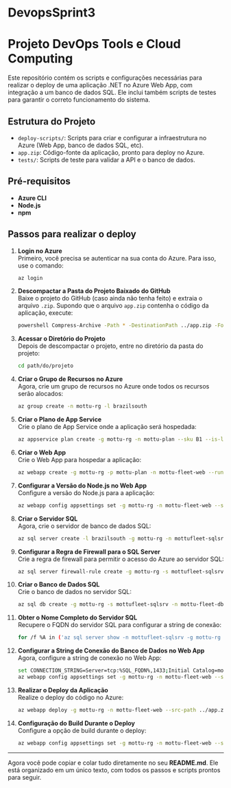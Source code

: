 # DevopsSprint3

# Projeto DevOps Tools e Cloud Computing

Este repositório contém os scripts e configurações necessárias para realizar o deploy de uma aplicação .NET no Azure Web App, com integração a um banco de dados SQL. Ele inclui também scripts de testes para garantir o correto funcionamento do sistema.

## Estrutura do Projeto

- `deploy-scripts/`: Scripts para criar e configurar a infraestrutura no Azure (Web App, banco de dados SQL, etc).
- `app.zip`: Código-fonte da aplicação, pronto para deploy no Azure.
- `tests/`: Scripts de teste para validar a API e o banco de dados.

## Pré-requisitos

- **Azure CLI**
- **Node.js**
- **npm**

## Passos para realizar o deploy

1. **Login no Azure**  
Primeiro, você precisa se autenticar na sua conta do Azure. Para isso, use o comando:
    ```bash
    az login
    ```

2. **Descompactar a Pasta do Projeto Baixado do GitHub**  
Baixe o projeto do GitHub (caso ainda não tenha feito) e extraia o arquivo `.zip`. Supondo que o arquivo `app.zip` contenha o código da aplicação, execute:
    ```bash
    powershell Compress-Archive -Path * -DestinationPath ../app.zip -Force
    ```

3. **Acessar o Diretório do Projeto**  
Depois de descompactar o projeto, entre no diretório da pasta do projeto:
    ```bash
    cd path/do/projeto
    ```

4. **Criar o Grupo de Recursos no Azure**  
Agora, crie um grupo de recursos no Azure onde todos os recursos serão alocados:
    ```bash
    az group create -n mottu-rg -l brazilsouth
    ```

5. **Criar o Plano de App Service**  
Crie o plano de App Service onde a aplicação será hospedada:
    ```bash
    az appservice plan create -g mottu-rg -n mottu-plan --sku B1 --is-linux
    ```

6. **Criar o Web App**  
Crie o Web App para hospedar a aplicação:
    ```bash
    az webapp create -g mottu-rg -p mottu-plan -n mottu-fleet-web --runtime "NODE|20-lts"
    ```

7. **Configurar a Versão do Node.js no Web App**  
Configure a versão do Node.js para a aplicação:
    ```bash
    az webapp config appsettings set -g mottu-rg -n mottu-fleet-web --settings WEBSITE_NODE_DEFAULT_VERSION=20
    ```

8. **Criar o Servidor SQL**  
Agora, crie o servidor de banco de dados SQL:
    ```bash
    az sql server create -l brazilsouth -g mottu-rg -n mottufleet-sqlsrv -u sqladmin -p Str0ng!Senha!123
    ```

9. **Configurar a Regra de Firewall para o SQL Server**  
Crie a regra de firewall para permitir o acesso do Azure ao servidor SQL:
    ```bash
    az sql server firewall-rule create -g mottu-rg -s mottufleet-sqlsrv -n AllowAzureServices --start-ip-address 0.0.0.0 --end-ip-address 0.0.0.0
    ```

10. **Criar o Banco de Dados SQL**  
Crie o banco de dados no servidor SQL:
    ```bash
    az sql db create -g mottu-rg -s mottufleet-sqlsrv -n mottu-fleet-db --service-objective GP_Gen5_2 --zone-redundant false --max-size 2GB
    ```

11. **Obter o Nome Completo do Servidor SQL**  
Recupere o FQDN do servidor SQL para configurar a string de conexão:
    ```bash
    for /f %A in ('az sql server show -n mottufleet-sqlsrv -g mottu-rg --query fullyQualifiedDomainName -o tsv') do set SQL_FQDN=%A
    ```

12. **Configurar a String de Conexão do Banco de Dados no Web App**  
Agora, configure a string de conexão no Web App:
    ```bash
    set CONNECTION_STRING=Server=tcp:%SQL_FQDN%,1433;Initial Catalog=mottu-fleet-db;Persist Security Info=False;User ID=sqladmin;Password=Str0ng!Senha!123;MultipleActiveResultSets=False;Encrypt=True;TrustServerCertificate=False;Connection Timeout=30;
    az webapp config appsettings set -g mottu-rg -n mottu-fleet-web --settings SQL_CONNECTION="%CONNECTION_STRING%" NODE_ENV=production
    ```

13. **Realizar o Deploy da Aplicação**  
Realize o deploy do código no Azure:
    ```bash
    az webapp deploy -g mottu-rg -n mottu-fleet-web --src-path ../app.zip
    ```

14. **Configuração do Build Durante o Deploy**  
Configure a opção de build durante o deploy:
    ```bash
    az webapp config appsettings set -g mottu-rg -n mottu-fleet-web --settings SCM_DO_BUILD_DURING_DEPLOYMENT=true
    ```

---

Agora você pode copiar e colar tudo diretamente no seu **README.md**. Ele está organizado em um único texto, com todos os passos e scripts prontos para seguir.
